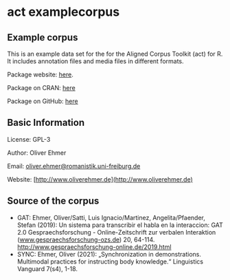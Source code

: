 # act examplecorpus

## Example corpus
This is an example data set for the  for the Aligned Corpus Toolkit (act) for R. It includes annotation files and media files in different formats.

Package website: [here](http://www.romanistik.uni-freiburg.de/ehmer/digitalhumanities.html/).

Package on CRAN: [here](https://cran.r-project.org/web/packages/act/index.html)

Package on GitHub: [here](https://github.com/oliverehmer/act)

## Basic Information
License: GPL-3

Author: Oliver Ehmer

Email: oliver.ehmer@romanistik.uni-freiburg.de

Website: [http://www.oliverehmer.de](http://www.oliverehmer.de)

## Source of the corpus
- GAT: Ehmer, Oliver/Satti, Luis Ignacio/Martinez, Angelita/Pfaender, Stefan (2019): Un sistema para transcribir el habla en la interaccion: GAT 2.0 Gespraechsforschung - Online-Zeitschrift zur verbalen Interaktion (www.gespraechsforschung-ozs.de) 20, 64-114. http://www.gespraechsforschung-online.de/2019.html
- SYNC:	Ehmer, Oliver (2021): „Synchronization in demonstrations. Multimodal practices for instructing body knowledge.“ Linguistics Vanguard 7(s4), 1-18.
